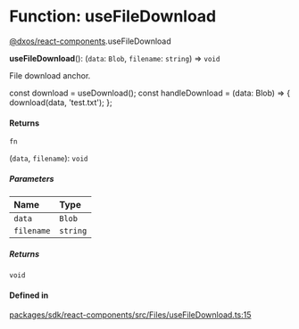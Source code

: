 # Function: useFileDownload

[@dxos/react-components](../modules/dxos_react_components.md).useFileDownload

**useFileDownload**(): (`data`: `Blob`, `filename`: `string`) => `void`

File download anchor.

const download = useDownload();
const handleDownload = (data: Blob) => {
  download(data, 'test.txt');
};

#### Returns

`fn`

(`data`, `filename`): `void`

##### Parameters

| Name | Type |
| :------ | :------ |
| `data` | `Blob` |
| `filename` | `string` |

##### Returns

`void`

#### Defined in

[packages/sdk/react-components/src/Files/useFileDownload.ts:15](https://github.com/dxos/dxos/blob/main/packages/sdk/react-components/src/Files/useFileDownload.ts#L15)
